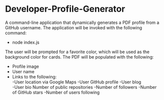 # Developer-Profile-Generator
A command-line application that dynamically generates a PDF profile from a GitHub username. 
The application will be invoked with the following command:
* node index.js 

The user will be prompted for a favorite color, which will be used as the background color for cards. 
The PDF will be populated with the following:  
* Profile image 
* User name 
* Links to the following:  
  -User location via Google Maps 
  -User GitHub profile 
  -User blog   
  -User bio Number of public repositories 
  -Number of followers 
  -Number of GitHub stars 
  -Number of users following
